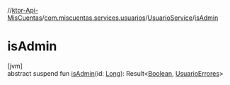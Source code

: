 //[ktor-Api-MisCuentas](../../../index.md)/[com.miscuentas.services.usuarios](../index.md)/[UsuarioService](index.md)/[isAdmin](is-admin.md)

# isAdmin

[jvm]\
abstract suspend fun [isAdmin](is-admin.md)(id: [Long](https://kotlinlang.org/api/latest/jvm/stdlib/kotlin/-long/index.html)): Result&lt;[Boolean](https://kotlinlang.org/api/latest/jvm/stdlib/kotlin/-boolean/index.html), [UsuarioErrores](../../com.miscuentas.errors/-usuario-errores/index.md)&gt;
